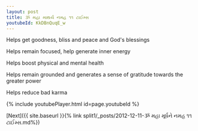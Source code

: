 ```yaml
---
layout: post
title: ૐ મહા માથર્ય નમહ ૧૧ ટાઈમ્સ
youtubeId: KkDBnQuqE_w
---
```

 
 
Helps get goodness, bliss and peace and God's blessings
 
Helps remain focused, help generate inner energy 
 
Helps boost physical and mental health 
 
Helps remain grounded and generates a sense of gratitude towards the greater power 
 
Helps reduce bad karma
 
 
 
 


{% include youtubePlayer.html id=page.youtubeId %}
 
[Next]({{ site.baseurl }}{% link  split1/_posts/2012-12-11-ૐ મહા મૂર્ધને નમહ ૧૧ ટાઈમ્સ.md%})
 
